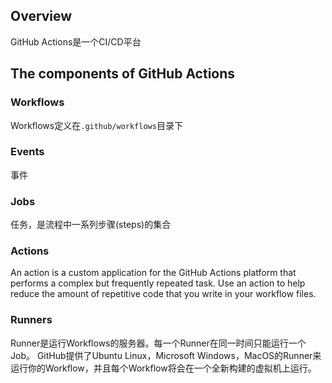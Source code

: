 
## Overview

GitHub Actions是一个CI/CD平台

## The components of GitHub Actions

### Workflows

Workflows定义在`.github/workflows`目录下

### Events

事件

### Jobs

任务，是流程中一系列步骤(steps)的集合

### Actions

An action is a custom application for the GitHub Actions platform that performs a complex but frequently repeated task.
Use an action to help reduce the amount of repetitive code that you write in your workflow files.

### Runners

Runner是运行Workflows的服务器。每一个Runner在同一时间只能运行一个Job。
GitHub提供了Ubuntu Linux，Microsoft Windows，MacOS的Runner来运行你的Workflow，并且每个Workflow将会在一个全新构建的虚拟机上运行。
